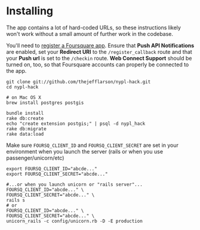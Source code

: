 # Installing

The app contains a lot of hard-coded URLs, so these instructions
likely won't work without a small amount of further work in the
codebase.

You'll need to [register a Foursquare app][foursq_app_reg]. Ensure
that **Push API Notifications** are enabled, set your **Redirect URI**
to the `/register_callback` route and that your **Push url** is set
to the `/checkin` route. **Web Connect Support** should be turned on,
too, so that Foursquare accounts can properly be connected to the app.

[foursq_app_reg]: https://foursquare.com/developers/apps

```
git clone git://github.com/thejefflarson/nypl-hack.git
cd nypl-hack

# on Mac OS X
brew install postgres postgis

bundle install
rake db:create
echo "create extension postgis;" | psql -d nypl_hack
rake db:migrate
rake data:load
```

Make sure `FOURSQ_CLIENT_ID` and `FOURSQ_CLIENT_SECRET` are set in
your environment when you launch the server (rails or when you
use passenger/unicorn/etc)

```
export FOURSQ_CLIENT_ID="abcde..."
export FOURSQ_CLIENT_SECRET="abcde..."

#...or when you launch unicorn or "rails server"...
FOURSQ_CLIENT_ID="abcde..." \
FOURSQ_CLIENT_SECRET="abcde..." \
rails s
# or
FOURSQ_CLIENT_ID="abcde..." \
FOURSQ_CLIENT_SECRET="abcde..." \
unicorn_rails -c config/unicorn.rb -D -E production
```
